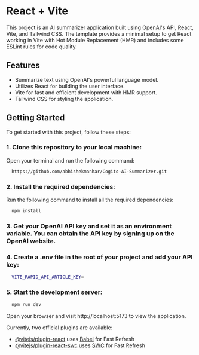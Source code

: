 # React + Vite

This project is an AI summarizer application built using OpenAI's API, React, Vite, and Tailwind CSS. The template provides a minimal setup to get React working in Vite with Hot Module Replacement (HMR) and includes some ESLint rules for code quality.

## Features
- Summarize text using OpenAI's powerful language model.
- Utilizes React for building the user interface.
- Vite for fast and efficient development with HMR support.
- Tailwind CSS for styling the application.

## Getting Started

To get started with this project, follow these steps:

### 1. Clone this repository to your local machine:

 Open your terminal and run the following command:

```bash
  https://github.com/abhishekmanhar/Cogito-AI-Summarizer.git
```

### 2. Install the required dependencies:
Run the following command to install all the required dependencies:
```bash
  npm install
```
### 3. Get your OpenAI API key and set it as an environment variable. You can obtain the API key by signing up on the OpenAI website.

### 4. Create a .env file in the root of your project and add your API key:


```bash
  VITE_RAPID_API_ARTICLE_KEY=
```

### 5. Start the development server:

```bash
  npm run dev
```

Open your browser and visit http://localhost:5173 to view the application.

Currently, two official plugins are available:

- [@vitejs/plugin-react](https://github.com/vitejs/vite-plugin-react/blob/main/packages/plugin-react/README.md) uses [Babel](https://babeljs.io/) for Fast Refresh
- [@vitejs/plugin-react-swc](https://github.com/vitejs/vite-plugin-react-swc) uses [SWC](https://swc.rs/) for Fast Refresh
